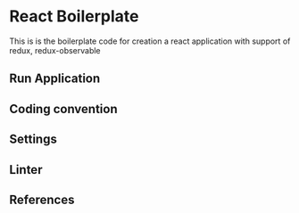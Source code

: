# React Boilerplate
This is is the boilerplate code for creation a react application with support of redux, redux-observable

## Run Application
## Coding convention
## Settings
## Linter
## References